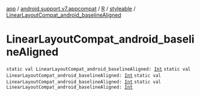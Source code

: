[app](../../../index.md) / [android.support.v7.appcompat](../../index.md) / [R](../index.md) / [styleable](index.md) / [LinearLayoutCompat_android_baselineAligned](.)

# LinearLayoutCompat_android_baselineAligned

`static val LinearLayoutCompat_android_baselineAligned: `[`Int`](https://kotlinlang.org/api/latest/jvm/stdlib/kotlin/-int/index.html)
`static val LinearLayoutCompat_android_baselineAligned: `[`Int`](https://kotlinlang.org/api/latest/jvm/stdlib/kotlin/-int/index.html)
`static val LinearLayoutCompat_android_baselineAligned: `[`Int`](https://kotlinlang.org/api/latest/jvm/stdlib/kotlin/-int/index.html)
`static val LinearLayoutCompat_android_baselineAligned: `[`Int`](https://kotlinlang.org/api/latest/jvm/stdlib/kotlin/-int/index.html)